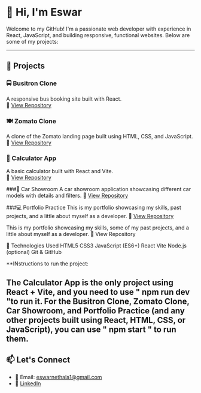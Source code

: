 # 👋 Hi, I'm Eswar

Welcome to my GitHub! I'm a passionate web developer with experience in React, JavaScript, and building responsive, functional websites. Below are some of my projects:

---

## 🚀 Projects

### 🚍 Busitron Clone
A responsive bus booking site built with React.  
🔗 [View Repository](https://github.com/Eswar179/myWork)

### 🍽️ Zomato Clone
A clone of the Zomato landing page built using HTML, CSS, and JavaScript.  
🔗 [View Repository](https://github.com/Eswar179/zomato-clone)

### 🧮 Calculator App
A basic calculator built with React and Vite.  
🔗 [View Repository](https://github.com/Eswar179/calculator)

###🚗 Car Showroom
A car showroom application showcasing different car models with details and filters.
🔗 [View Repository](https://github.com/Eswar179/carShowroom)

###💻 Portfolio Practice
This is my portfolio showcasing my skills, past projects, and a little about myself as a developer.
🔗 [View Repository](https://github.com/Eswar179/portfolio-practice)

This is my portfolio showcasing my skills, some of my past projects, and a little about myself as a developer.
🔗 View Repository

🔧 Technologies Used
HTML5
CSS3
JavaScript (ES6+)
React
Vite
Node.js (optional)
Git & GitHub

**INstructions to run the project:

The Calculator App is the only project using React + Vite, and you need to use " npm run dev "to run it.
For the Busitron Clone, Zomato Clone, Car Showroom, and Portfolio Practice
(and any other projects built using React, HTML, CSS, or JavaScript), you can use " npm start " to run them.
---

## 📫 Let's Connect
- 📧 Email: eswarnethala1@gmail.com
- 💼 [LinkedIn](https://www.linkedin.com/in/eswar-nethala-cse2022)

